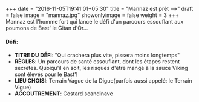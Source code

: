 +++
date = "2016-11-05T19:41:01+05:30"
title = "Mannaz est prêt -->"
draft = false
image = "mannaz.jpg"
showonlyimage = false
weight = 3
+++
Mannaz est l'homme fort qui lance le défi d'un parcours essouflant aux poumons de Bast' le Gitan d'Or...
<!--more-->

#### Défi:

- **TITRE DU DÉFI**: "Qui crachera plus vite, pissera moins longtemps"
- **RÈGLES**: Un parcours de santé essouflant, dont les étapes restent secrètes. Quoiqu'il en soit, les risques d'être mangé à la sauce Viking sont élevés pour le Bast'!
- **LIEU CHOISI**: Terrain Vague de la Digue(parfois aussi appelé: le Terrain Vigue)
- **ACCOUTREMENT**: Costard scandinave


